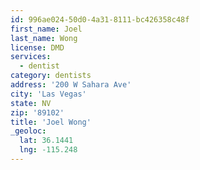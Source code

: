 ```yaml
---
id: 996ae024-50d0-4a31-8111-bc426358c48f
first_name: Joel
last_name: Wong
license: DMD
services:
  - dentist
category: dentists
address: '200 W Sahara Ave'
city: 'Las Vegas'
state: NV
zip: '89102'
title: 'Joel Wong'
_geoloc:
  lat: 36.1441
  lng: -115.248
---
```

